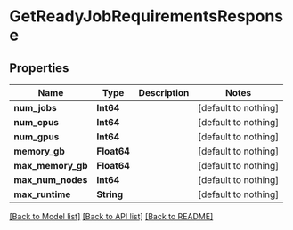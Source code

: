 # GetReadyJobRequirementsResponse


## Properties
Name | Type | Description | Notes
------------ | ------------- | ------------- | -------------
**num_jobs** | **Int64** |  | [default to nothing]
**num_cpus** | **Int64** |  | [default to nothing]
**num_gpus** | **Int64** |  | [default to nothing]
**memory_gb** | **Float64** |  | [default to nothing]
**max_memory_gb** | **Float64** |  | [default to nothing]
**max_num_nodes** | **Int64** |  | [default to nothing]
**max_runtime** | **String** |  | [default to nothing]


[[Back to Model list]](../README.md#models) [[Back to API list]](../README.md#api-endpoints) [[Back to README]](../README.md)


